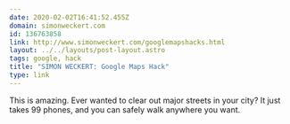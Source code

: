 ```yaml
---
date: 2020-02-02T16:41:52.455Z
domain: simonweckert.com
id: 136763858
link: http://www.simonweckert.com/googlemapshacks.html
layout: ../../layouts/post-layout.astro
tags: google, hack
title: "SIMON WECKERT: Google Maps Hack"
type: link
---
```


This is amazing. Ever wanted to clear out major streets in your city? It just takes 99 phones, and you can safely walk anywhere you want.
